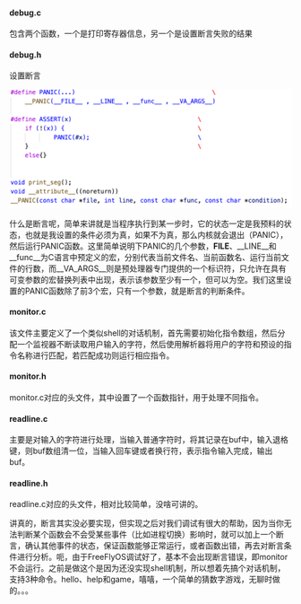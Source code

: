 #### debug.c

包含两个函数，一个是打印寄存器信息，另一个是设置断言失败的结果

#### debug.h

设置断言

![image-20201231155706920](readme.assets/image-20201231155706920.png)

什么是断言呢，简单来讲就是当程序执行到某一步时，它的状态一定是我预料的状态，也就是我设置的条件必须为真，如果不为真，那么内核就会退出（PANIC），然后运行PANIC函数。这里简单说明下PANIC的几个参数，__FILE__、__LINE__和__func__为C语言中预定义的宏，分别代表当前文件名、当前函数名、运行当前文件的行数，而__VA_ARGS__则是预处理器专门提供的一个标识符，只允许在具有可变参数的宏替换列表中出现，表示该参数至少有一个，但可以为空。我们这里设置的PANIC函数除了前3个宏，只有一个参数，就是断言的判断条件。

#### monitor.c

该文件主要定义了一个类似shell的对话机制，首先需要初始化指令数组，然后分配一个监视器不断读取用户输入的字符，然后使用解析器将用户的字符和预设的指令名称进行匹配，若匹配成功则运行相应指令。

#### monitor.h

monitor.c对应的头文件，其中设置了一个函数指针，用于处理不同指令。

#### readline.c

主要是对输入的字符进行处理，当输入普通字符时，将其记录在buf中，输入退格键，则buf数组清一位，当输入回车键或者换行符，表示指令输入完成，输出buf。

#### readline.h

readline.c对应的头文件，相对比较简单，没啥可讲的。

讲真的，断言其实没必要实现，但实现之后对我们调试有很大的帮助，因为当你无法判断某个函数会不会受某些事件（比如进程切换）影响时，就可以加上一个断言，确认其他事件的状态，保证函数能够正常运行，或者函数出错，再去对断言条件进行分析。呃，由于FreeFlyOS调试好了，基本不会出现断言错误，即monitor不会运行。之前是做这个是因为还没实现shell机制，所以想着先搞个对话机制，支持3种命令。hello、help和game，嘻嘻，一个简单的猜数字游戏，无聊时做的。。。

